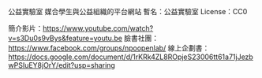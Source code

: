 公益實驗室
媒合學生與公益組織的平台網站
暫名：公益實驗室
License：CC0

簡介影片：https://www.youtube.com/watch?v=s3Du0s9vBys&feature=youtu.be
臉書社團：https://www.facebook.com/groups/npoopenlab/
線上企劃書：https://docs.google.com/document/d/1rKRk4ZL8ROpjeS23006tt61a71jJezbwPSIuEY8jOrY/edit?usp=sharing
